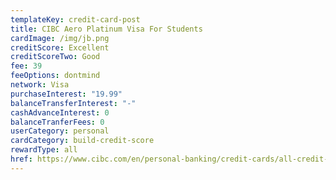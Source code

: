 ```yaml
---
templateKey: credit-card-post
title: CIBC Aero Platinum Visa For Students
cardImage: /img/jb.png
creditScore: Excellent
creditScoreTwo: Good
fee: 39
feeOptions: dontmind
network: Visa
purchaseInterest: "19.99"
balanceTransferInterest: "-"
cashAdvanceInterest: 0
balanceTranferFees: 0
userCategory: personal
cardCategory: build-credit-score
rewardType: all
href: https://www.cibc.com/en/personal-banking/credit-cards/all-credit-cards/aeroplan-visa-for-students.html
---
```


